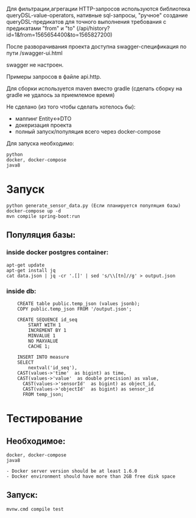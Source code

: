 Для фильтрации,агрегации HTTP-запросов используются библиотека queryDSL-value-operators,
нативные sql-запросы,
"ручное" создание queryDSL-предикатов для точного выполнения требования с предикатами "from" и "to"
(/api/history?id=1&from=1565654400&to=1565827200)

После разворачивания проекта доступна swagger-спецификация по пути /swagger-ui.html

swagger не настроен.

Примеры запросов в файле api.http.

Для сборки используется maven вместо gradle
(сделать сборку на gradle не удалось за приемлемое время)

Не сделано (из того чтобы сделать хотелось бы):
- маппинг Entity<->DTO
- докеризация проекта
- полный запуск/популяция всего через docker-compose

Для запуска необходимо:

    python
    docker, docker-compose
    java8

# Запуск

    python generate_sensor_data.py (Если планируется популяция базы)
    docker-compose up -d
    mvn compile spring-boot:run

## Популяция базы:

### inside docker postgres container:

    apt-get update
    apt-get install jq
    cat data.json | jq -cr '.[]' | sed 's/\\[tn]//g' > output.json
    
### inside db:

        CREATE table public.temp_json (values jsonb);
        COPY public.temp_json FROM '/output.json';
    
        CREATE SEQUENCE id_seq
            START WITH 1
            INCREMENT BY 1
            MINVALUE 1
            NO MAXVALUE
            CACHE 1;
        
        INSERT INTO measure
        SELECT
            nextval('id_seq'),
        CAST(values->'time'  as bigint) as time,
        CAST(values->'value'  as double precision) as value,
          CAST(values->'sensorId'  as bigint) as object_id,
          CAST(values->'objectId'  as bigint) as sensor_id
          FROM temp_json;
          
          
# Тестирование

## Необходимое:

    docker, docker-compose
    java8

    - Docker server version should be at least 1.6.0
    - Docker environment should have more than 2GB free disk space

## Запуск:

    mvnw.cmd compile test

